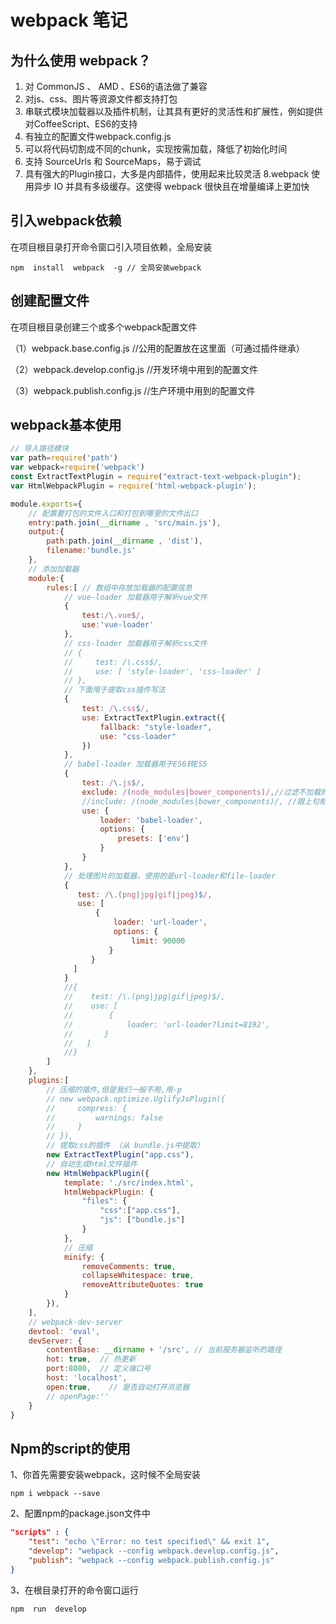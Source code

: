 # webpack 笔记

## 为什么使用 webpack？

1. 对 CommonJS 、 AMD 、ES6的语法做了兼容
2. 对js、css、图片等资源文件都支持打包
3. 串联式模块加载器以及插件机制，让其具有更好的灵活性和扩展性，例如提供对CoffeeScript、ES6的支持
4. 有独立的配置文件webpack.config.js
5. 可以将代码切割成不同的chunk，实现按需加载，降低了初始化时间
6. 支持 SourceUrls 和 SourceMaps，易于调试
7. 具有强大的Plugin接口，大多是内部插件，使用起来比较灵活
8.webpack 使用异步 IO 并具有多级缓存。这使得 webpack 很快且在增量编译上更加快

## 引入webpack依赖

在项目根目录打开命令窗口引入项目依赖，全局安装

`npm  install  webpack  -g // 全局安装webpack`

## 创建配置文件

在项目根目录创建三个或多个webpack配置文件

（1）webpack.base.config.js  //公用的配置放在这里面（可通过插件继承）

（2）webpack.develop.config.js  //开发环境中用到的配置文件

（3）webpack.publish.config.js   //生产环境中用到的配置文件


## webpack基本使用

```javascript
// 导入路径模块
var path=require('path')
var webpack=require('webpack')
const ExtractTextPlugin = require("extract-text-webpack-plugin");
var HtmlWebpackPlugin = require('html-webpack-plugin');

module.exports={
    // 配置要打包的文件入口和打包到哪里的文件出口
    entry:path.join(__dirname , 'src/main.js'),
    output:{
        path:path.join(__dirname , 'dist'),
        filename:'bundle.js'
    },
    // 添加加载器
    module:{
        rules:[ // 数组中存放加载器的配置信息
            // vue-loader 加载器用于解析vue文件
            {
                test:/\.vue$/,
                use:'vue-loader'
            },
            // css-loader 加载器用于解析css文件
            // {
            //     test: /\.css$/,
            //     use: [ 'style-loader', 'css-loader' ]
            // },
            // 下面用于提取css插件写法
            {
                test: /\.css$/,
                use: ExtractTextPlugin.extract({
                    fallback: "style-loader",
                    use: "css-loader"
                })
            },
            // babel-loader 加载器用于ES6转ES5
            {
                test: /\.js$/,
                exclude: /(node_modules|bower_components)/,//过滤不加载的文件
                //include: /(node_modules|bower_components)/, //跟上句相反
                use: {
                    loader: 'babel-loader',
                    options: {
                        presets: ['env']
                    }
                }
            },
            // 处理图片的加载器，使用的是url-loader和file-loader
            {
               test: /\.(png|jpg|gif|jpeg)$/,
               use: [
                   {
                       loader: 'url-loader',
                       options: {
                           limit: 90000
                      }
                  }
              ]
            }
            //{
            //    test: /\.(png|jpg|gif|jpeg)$/,
            //    use: [
            //        {
            //            loader: 'url-loader?limit=8192',
            //       }
            //   ]
            //}
        ]
    },
    plugins:[
        // 压缩的插件,但是我们一般不用,用-p
        // new webpack.optimize.UglifyJsPlugin({
        //     compress: {
        //         warnings: false
        //     }
        // }),
        // 提取css的插件 （从 bundle.js中提取）
        new ExtractTextPlugin("app.css"),
        // 自动生成html文件插件
        new HtmlWebpackPlugin({
            template: './src/index.html',
            htmlWebpackPlugin: {
                "files": {
                    "css":["app.css"],
                    "js": ["bundle.js"]
                }
            },
            // 压缩
            minify: {
                removeComments: true,
                collapseWhitespace: true,
                removeAttributeQuotes: true
            }
        }),
    ],
    // webpack-dev-server
    devtool: 'eval',
    devServer: {
        contentBase: __dirname + '/src', // 当前服务器监听的路径
        hot: true,  // 热更新
        port:8080,  // 定义端口号
        host: 'localhost',
        open:true,    // 是否自动打开浏览器
        // openPage:''
    }
}
```

## Npm的script的使用
1、你首先需要安装webpack，这时候不全局安装

`npm i webpack --save`

2、配置npm的package.json文件中

```json
"scripts" : {
  	"test": "echo \"Error: no test specified\" && exit 1",
  	"develop": "webpack --config webpack.develop.config.js",
  	"publish": "webpack --config webpack.publish.config.js"
}
```
3、在根目录打开的命令窗口运行

`npm  run  develop`

